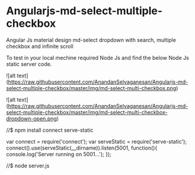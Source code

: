 # Angularjs-md-select-multiple-checkbox
Angular Js material design md-select dropdown with search, multiple checkbox and infinite scroll

To test in your local mechine required Node Js and find the below Node Js static server code.

![alt text] (https://raw.githubusercontent.com/AnandanSelvaganesan/Angularjs-md-select-multiple-checkbox/master/img/md-select-multi-checkbox.png)

![alt text] (https://raw.githubusercontent.com/AnandanSelvaganesan/Angularjs-md-select-multiple-checkbox/master/img/md-select-multi-checkbox-dropdown-open.png)


//$ npm install connect serve-static

var connect = require('connect');
var serveStatic = require('serve-static');
connect().use(serveStatic(__dirname)).listen(5001, function(){
    console.log('Server running on 5001...');
});

//$ node server.js
